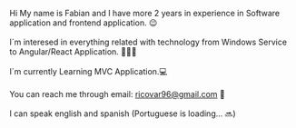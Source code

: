 Hi My name is Fabian and I have more 2 years in experience in Software application and frontend application. 😉
</br>
</br>
I´m interesed in everything related with technology from Windows Service to Angular/React Application. 👨🏼‍💻
</br>
</br>
I´m currently Learning MVC Application.💻
</br>
</br>
You can reach me through email: ricovar96@gmail.com  📩
</br>
</br>
I can speak english and spanish (Portuguese is loading... 🔜)
